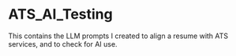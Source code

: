 # ATS_AI_Testing
This contains the LLM prompts I created to align a resume with ATS services, and to check for AI use.
